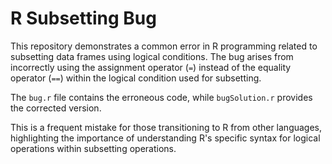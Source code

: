 # R Subsetting Bug

This repository demonstrates a common error in R programming related to subsetting data frames using logical conditions.  The bug arises from incorrectly using the assignment operator (`=`) instead of the equality operator (`==`) within the logical condition used for subsetting.

The `bug.r` file contains the erroneous code, while `bugSolution.r` provides the corrected version.

This is a frequent mistake for those transitioning to R from other languages, highlighting the importance of understanding R's specific syntax for logical operations within subsetting operations.